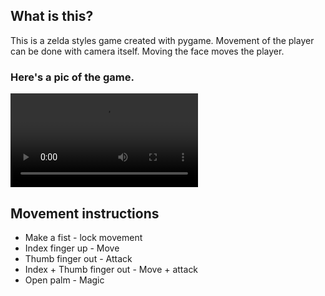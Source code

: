 ## What is this?

This is a zelda styles game created with pygame.
Movement of the player can be done with camera itself. Moving the face moves the player.

### Here's a pic of the game.

![Game video](./readme/game-video.mp4 "Game Video")

## Movement instructions

- Make a fist - lock movement
- Index finger up - Move
- Thumb finger out - Attack
- Index + Thumb finger out - Move + attack
- Open palm - Magic
